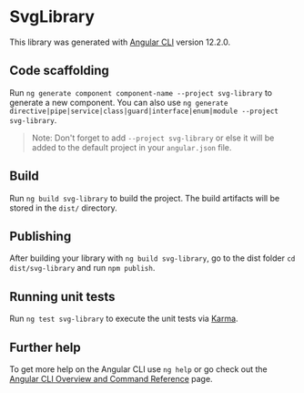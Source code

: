 # SvgLibrary

This library was generated with [Angular CLI](https://github.com/angular/angular-cli) version 12.2.0.

## Code scaffolding

Run `ng generate component component-name --project svg-library` to generate a new component. You can also use `ng generate directive|pipe|service|class|guard|interface|enum|module --project svg-library`.
> Note: Don't forget to add `--project svg-library` or else it will be added to the default project in your `angular.json` file. 

## Build

Run `ng build svg-library` to build the project. The build artifacts will be stored in the `dist/` directory.

## Publishing

After building your library with `ng build svg-library`, go to the dist folder `cd dist/svg-library` and run `npm publish`.

## Running unit tests

Run `ng test svg-library` to execute the unit tests via [Karma](https://karma-runner.github.io).

## Further help

To get more help on the Angular CLI use `ng help` or go check out the [Angular CLI Overview and Command Reference](https://angular.io/cli) page.
